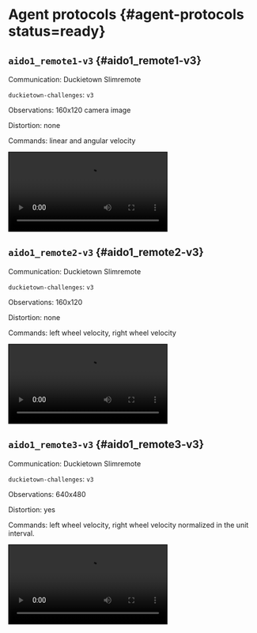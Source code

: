 # Agent protocols {#agent-protocols status=ready}

## `aido1_remote1-v3` {#aido1_remote1-v3}

Communication: Duckietown Slimremote

`duckietown-challenges`: `v3`

Observations: 160x120 camera image

Distortion: none

Commands: linear and angular velocity

<video autoplay="1" controls="1" loop="1" style="border: solid 1px black" width="320">
  <source src="http://duckietown-ai-driving-olympics-1.s3.amazonaws.com/v3/frankfurt/by-value/sha256/db648be4473470451c3ff8131f5c9a96849c812ab30db88ea48e61e089c60405" type="video/mp4"/>
</video>
 

## `aido1_remote2-v3` {#aido1_remote2-v3}

Communication: Duckietown Slimremote

`duckietown-challenges`: `v3`

Observations: 160x120 

Distortion: none

Commands: left wheel velocity, right wheel velocity

<video autoplay="1" controls="1" loop="1" style="border: solid 1px black" width="320">
  <source src="http://duckietown-ai-driving-olympics-1.s3.amazonaws.com/v3/frankfurt/by-value/sha256/db648be4473470451c3ff8131f5c9a96849c812ab30db88ea48e61e089c60405" type="video/mp4"/>
</video>
 
 
## `aido1_remote3-v3` {#aido1_remote3-v3}

Communication: Duckietown Slimremote

`duckietown-challenges`: `v3`

Observations: 640x480

Distortion: yes

Commands: left wheel velocity, right wheel velocity normalized in the unit interval.


<video autoplay="1" controls="1" loop="1" style="border: solid 1px black" width="320">
  <source src="http://duckietown-ai-driving-olympics-1.s3.amazonaws.com/v3/frankfurt/by-value/sha256/4fa2d1b8ed80176695f4d556501baa9085392045915d1ea155358c750699b8f2" type="video/mp4"/>
</video>
 
